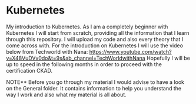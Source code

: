 # Kubernetes
My introduction to Kubernetes.
As I am a completely beginner with Kubernetes I will start from scratch, providing all the information that I learn through this repository.
I will upload my code and also every theory that I come across with.
For the introduction on Kubernetes I will use the video below from Techworld with Nana:
https://www.youtube.com/watch?v=X48VuDVv0do&t=9s&ab_channel=TechWorldwithNana
Hopefully I will be up to speed in the following months in order to proceed with the certification CKAD.



NOTE**
Before you go through my material I would advise to have a look on the General folder.
It contains information to help you understand the way I work and also what my material is all about.
